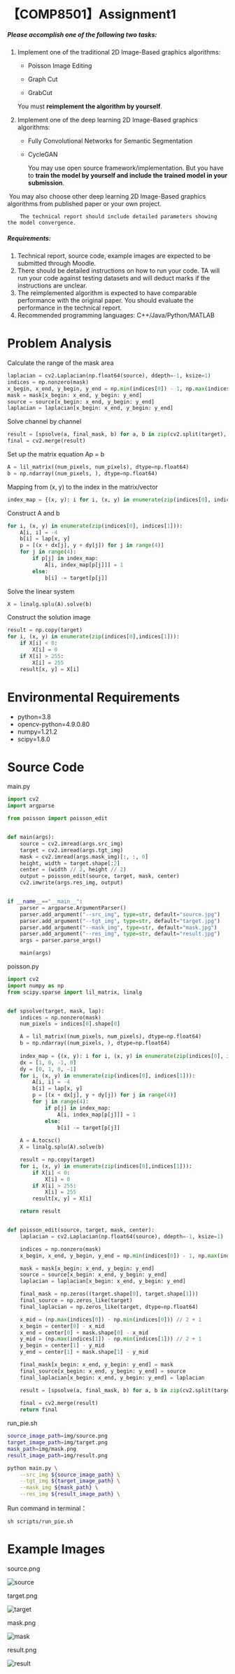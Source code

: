 # 【COMP8501】Assignment1

##### Please accomplish **one** of the following two tasks:

1. Implement one of the traditional 2D Image-Based graphics algorithms:

   - Poisson Image Editing

   - Graph Cut

   - GrabCut

   You must **reimplement the algorithm by yourself**. 

2. Implement one of the deep learning 2D Image-Based graphics algorithms:

   - Fully Convolutional Networks for Semantic Segmentation

   - CycleGAN

 		You may use open source framework/implementation. But you have to **train the model by yourself and include the trained model in your submission**.

​		 You may also choose other deep learning 2D Image-Based graphics algorithms from published paper or your own project.

 		The technical report should include detailed parameters showing the model convergence.

##### Requirements:

1. Technical report, source code, example images are expected to be submitted through Moodle.
2. There should be detailed instructions on how to run your code. TA will run your code against testing datasets and will deduct marks if the instructions are unclear.
3. The reimplemented algorithm is expected to have comparable performance with the original paper. You should evaluate the performance in the technical report.
4. Recommended programming languages: C++/Java/Python/MATLAB



# Problem Analysis

Calculate the range of the mask area

```python
laplacian = cv2.Laplacian(np.float64(source), ddepth=-1, ksize=1)
indices = np.nonzero(mask)
x_begin, x_end, y_begin, y_end = np.min(indices[0]) - 1, np.max(indices[0]) + 1, np.min(indices[1]) - 1, np.max(indices[1]) + 1
mask = mask[x_begin: x_end, y_begin: y_end]
source = source[x_begin: x_end, y_begin: y_end]
laplacian = laplacian[x_begin: x_end, y_begin: y_end]
```

Solve channel by channel

```python
result = [spsolve(a, final_mask, b) for a, b in zip(cv2.split(target), cv2.split(final_laplacian))]
final = cv2.merge(result)
```

Set up the matrix equation Ap = b

```python
A = lil_matrix((num_pixels, num_pixels), dtype=np.float64)
b = np.ndarray((num_pixels, ), dtype=np.float64)
```

Mapping from (x, y) to the index in the matrix/vector

```python
index_map = {(x, y): i for i, (x, y) in enumerate(zip(indices[0], indices[1]))}
```

Construct A and b

```python
for i, (x, y) in enumerate(zip(indices[0], indices[1])):
    A[i, i] = -4
    b[i] = lap[x, y]
    p = [(x + dx[j], y + dy[j]) for j in range(4)]
    for j in range(4):
        if p[j] in index_map:
            A[i, index_map[p[j]]] = 1
        else:
            b[i] -= target[p[j]]
```

Solve the linear system

```python
X = linalg.splu(A).solve(b)
```

Construct the solution image

```python
result = np.copy(target)
for i, (x, y) in enumerate(zip(indices[0],indices[1])):
    if X[i] < 0:
        X[i] = 0
    if X[i] > 255:
        X[i] = 255
    result[x, y] = X[i]
```



# Environmental Requirements

- python=3.8
- opencv-python=4.9.0.80
- numpy=1.21.2
- scipy=1.8.0



# Source Code

main.py

```python
import cv2
import argparse

from poisson import poisson_edit


def main(args):
    source = cv2.imread(args.src_img)
    target = cv2.imread(args.tgt_img)
    mask = cv2.imread(args.mask_img)[:, :, 0]
    height, width = target.shape[:2]
    center = (width // 2, height // 2)
    output = poisson_edit(source, target, mask, center)
    cv2.imwrite(args.res_img, output)


if __name__=="__main__":
    parser = argparse.ArgumentParser()
    parser.add_argument("--src_img", type=str, default="source.jpg")
    parser.add_argument("--tgt_img", type=str, default="target.jpg")
    parser.add_argument("--mask_img", type=str, default="mask.jpg")
    parser.add_argument("--res_img", type=str, default="result.jpg")
    args = parser.parse_args()

    main(args)
```

poisson.py

```python
import cv2
import numpy as np
from scipy.sparse import lil_matrix, linalg


def spsolve(target, mask, lap):
    indices = np.nonzero(mask)
    num_pixels = indices[0].shape[0] 

    A = lil_matrix((num_pixels, num_pixels), dtype=np.float64)
    b = np.ndarray((num_pixels, ), dtype=np.float64)
    
    index_map = {(x, y): i for i, (x, y) in enumerate(zip(indices[0], indices[1]))}
    dx = [1, 0, -1, 0]
    dy = [0, 1, 0, -1]
    for i, (x, y) in enumerate(zip(indices[0], indices[1])):
        A[i, i] = -4
        b[i] = lap[x, y]
        p = [(x + dx[j], y + dy[j]) for j in range(4)]
        for j in range(4):
            if p[j] in index_map:
                A[i, index_map[p[j]]] = 1
            else:
                b[i] -= target[p[j]]
                
    A = A.tocsc()
    X = linalg.splu(A).solve(b)

    result = np.copy(target)
    for i, (x, y) in enumerate(zip(indices[0],indices[1])):
        if X[i] < 0:
            X[i] = 0
        if X[i] > 255:
            X[i] = 255
        result[x, y] = X[i]

    return result


def poisson_edit(source, target, mask, center):
    laplacian = cv2.Laplacian(np.float64(source), ddepth=-1, ksize=1)

    indices = np.nonzero(mask)
    x_begin, x_end, y_begin, y_end = np.min(indices[0]) - 1, np.max(indices[0]) + 1, np.min(indices[1]) - 1, np.max(indices[1]) + 1

    mask = mask[x_begin: x_end, y_begin: y_end]
    source = source[x_begin: x_end, y_begin: y_end]
    laplacian = laplacian[x_begin: x_end, y_begin: y_end]

    final_mask = np.zeros((target.shape[0], target.shape[1]))
    final_source = np.zeros_like(target)
    final_laplacian = np.zeros_like(target, dtype=np.float64)

    x_mid = (np.max(indices[0]) - np.min(indices[0])) // 2 + 1
    x_begin = center[0] - x_mid
    x_end = center[0] + mask.shape[0] - x_mid
    y_mid = (np.max(indices[1]) - np.min(indices[1])) // 2 + 1
    y_begin = center[1] - y_mid
    y_end = center[1] + mask.shape[1] - y_mid

    final_mask[x_begin: x_end, y_begin: y_end] = mask
    final_source[x_begin: x_end, y_begin: y_end] = source
    final_laplacian[x_begin: x_end, y_begin: y_end] = laplacian

    result = [spsolve(a, final_mask, b) for a, b in zip(cv2.split(target), cv2.split(final_laplacian))]
    
    final = cv2.merge(result)
    return final
```

run_pie.sh

```sh
source_image_path=img/source.png
target_image_path=img/target.png
mask_path=img/mask.png
result_image_path=img/result.png

python main.py \
    --src_img ${source_image_path} \
    --tgt_img ${target_image_path} \
    --mask_img ${mask_path} \
    --res_img ${result_image_path} \
```

Run command in terminal：

```shell
sh scripts/run_pie.sh
```



# Example Images

source.png

![source](PIE/img/source.png)

target.png

![target](PIE/img/target.png)

mask.png

![mask](PIE/img/mask.png)

result.png

![result](PIE/img/result.png)

